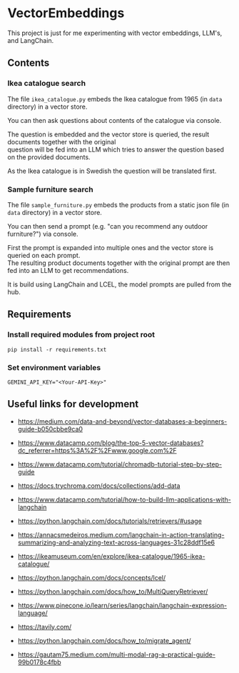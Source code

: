 # VectorEmbeddings

This project is just for me experimenting with vector embeddings, LLM's, and LangChain.

## Contents

### Ikea catalogue search

The file `ikea_catalogue.py` embeds the Ikea catalogue from 1965 (in `data` directory) in a vector store.

You can then ask questions about contents of the catalogue via console.

The question is embedded and the vector store is queried, the result documents together with the original\
question will be fed into an LLM which tries to answer the question based on the provided documents.

As the Ikea catalogue is in Swedish the question will be translated first.

### Sample furniture search

The file `sample_furniture.py` embeds the products from a static json file (in `data` directory) in a vector store.

You can then send a prompt (e.g. "can you recommend any outdoor furniture?") via console.

First the prompt is expanded into multiple ones and the vector store is queried on each prompt.\
The resulting product documents together with the original prompt are then fed into an LLM to get recommendations.

It is build using LangChain and LCEL, the model prompts are pulled from the hub.

## Requirements

### Install required modules from project root

``pip install -r requirements.txt``

### Set environment variables

```.env
GEMINI_API_KEY="<Your-API-Key>"
```

## Useful links for development

- https://medium.com/data-and-beyond/vector-databases-a-beginners-guide-b050cbbe9ca0
- https://www.datacamp.com/blog/the-top-5-vector-databases?dc_referrer=https%3A%2F%2Fwww.google.com%2F
- https://www.datacamp.com/tutorial/chromadb-tutorial-step-by-step-guide
- https://docs.trychroma.com/docs/collections/add-data
- https://www.datacamp.com/tutorial/how-to-build-llm-applications-with-langchain
- https://python.langchain.com/docs/tutorials/retrievers/#usage
- https://annacsmedeiros.medium.com/langchain-in-action-translating-summarizing-and-analyzing-text-across-languages-31c28ddf15e6
- https://ikeamuseum.com/en/explore/ikea-catalogue/1965-ikea-catalogue/


- https://python.langchain.com/docs/concepts/lcel/
- https://python.langchain.com/docs/how_to/MultiQueryRetriever/
- https://www.pinecone.io/learn/series/langchain/langchain-expression-language/


- https://tavily.com/
- https://python.langchain.com/docs/how_to/migrate_agent/
- https://gautam75.medium.com/multi-modal-rag-a-practical-guide-99b0178c4fbb
